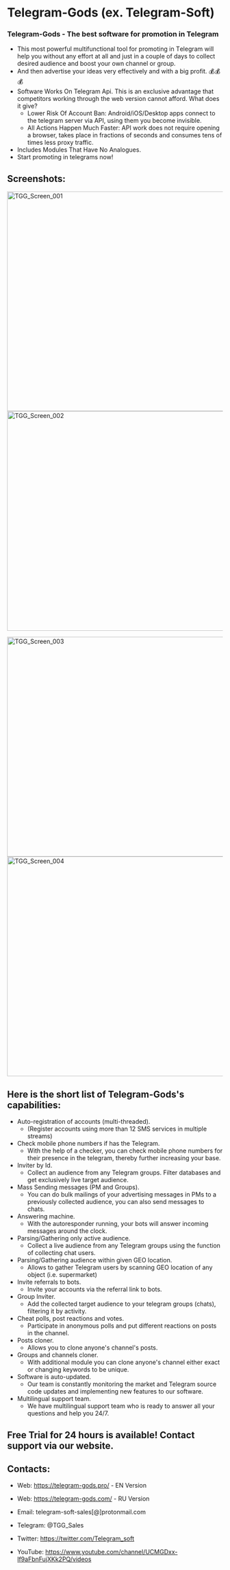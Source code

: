 # Telegram-Gods (ex. Telegram-Soft)


### Telegram-Gods - The best software for promotion in Telegram
- This most powerful multifunctional tool for promoting in Тelegram will help you without any effort at all and just in a couple of days to collect desired audience and boost your own channel or group. 
- And then advertise your ideas very effectively and with a big profit. 💰💰💰
- Software Works On Telegram Api. This is an exclusive advantage that competitors working through the web version cannot afford. What does it give?
  * Lower Risk Of Account Ban: Android/iOS/Desktop apps connect to the telegram server via API, using them you become invisible.
  * All Actions Happen Much Faster: API work does not require opening a browser, takes place in fractions of seconds and consumes tens of times less proxy traffic.
- Includes Modules That Have No Analogues.
- Start promoting in telegrams now!


## Screenshots:

<img align="center" width="512" alt="TGG_Screen_001" src="https://user-images.githubusercontent.com/94137664/180645000-8a129a5c-f13b-4508-903f-be840a84c154.png">  <img align="center" width="512" alt="TGG_Screen_002" src="https://user-images.githubusercontent.com/94137664/180644995-aec1e24a-a38f-4dbc-8ed3-4335e919297f.png">

<img align="center" width="512" alt="TGG_Screen_003" src="https://user-images.githubusercontent.com/94137664/180644991-1e3afaf3-31e6-43dc-9877-5efbc2b9449b.png">  <img align="center" width="512" alt="TGG_Screen_004" src="https://user-images.githubusercontent.com/94137664/180644987-fdf85963-75d2-46b7-b365-cdccb6712edd.png">

## Here is the short list of Telegram-Gods's capabilities:

- Auto-registration of accounts (multi-threaded).
   *  (Register accounts using more than 12 SMS services in multiple streams)
- Check mobile phone numbers if has the Telegram. 
   *  With the help of a checker, you can check mobile phone numbers for their presence in the telegram, thereby further increasing your base.
- Inviter by Id.
   *  Collect an audience from any Telegram groups. Filter databases and get exclusively live target audience.
- Mass Sending messages (PM and Groups).
   *  You can do bulk mailings of your advertising messages in PMs to a previously collected audience, you can also send messages to chats.
- Answering machine.
   *  With the autoresponder running, your bots will answer incoming messages around the clock.
- Parsing/Gathering only active audience.
   *  Collect a live audience from any Telegram groups using the function of collecting chat users.
- Parsing/Gathering audience within given GEO location.
   *  Allows to gather Telegram users by scanning GEO location of any object (i.e. supermarket)
- Invite referrals to bots.
   *  Invite your accounts via the referral link to bots.
- Group Inviter.
   *  Add the collected target audience to your telegram groups (chats), filtering it by activity.
- Cheat polls, post reactions and votes.
   *  Participate in anonymous polls and put different reactions on posts in the channel.
- Posts cloner.
   *  Allows you to clone anyone's channel's posts.
- Groups and channels cloner.
   *  With additional module you can clone anyone's channel either exact or changing keywords to be unique.
- Software is auto-updated.
   *  Our team is constantly monitoring the market and Telegram source code updates and implementing new features to our software.
- Multilingual support team.
   *  We have multilingual support team who is ready to answer all your questions and help you 24/7.

##
##  Free Trial for 24 hours is available! Contact support via our website.


##  Contacts:
- Wеb: https://telegram-gods.pro/ - EN Version
- Wеb: https://telegram-gods.com/ - RU Version

- Email: telegram-soft-sales[@]prоtonmail.cоm
- Telegram: @TGG_Sales
- Twitter: https://twitter.com/Telegram_soft
- YouTube: https://www.youtube.com/channel/UCMGDxx-lf9aFbnFujXKk2PQ/videos





